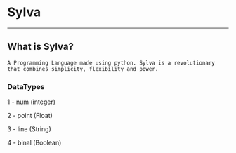 # Sylva
------------------------------------------------------------------------------
## What is Sylva?
``` A Programming Language made using python. Sylva is a revolutionary that combines simplicity, flexibility and power. ```
### DataTypes
1 - num (integer)

2 - point (Float)

3 - line (String)

4 - binal (Boolean)

